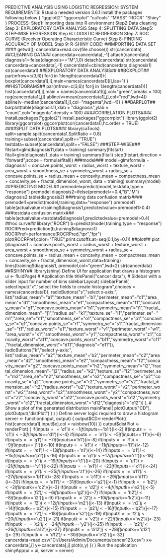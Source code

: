 PREDICTIVE ANALYSIS USING LOGISTIC REGRESSION:
SYSTEM REQUIREMENTS: Rstudio needed version 3.6.1 install the packages following below { “ggplott2” “ggcorrplot” “caTools” “MASS” “ROCR” “Shiny” } PROCESS: Step1: Importing data into R environment Step2:Data cleaning Step 3: EXPLORATORY DATA ANALYSIS Step 4: SPLITTING DATA Step5: STEP-WISE REGRESSION Step 6: LOGISTIC REGRESSION Step 7: ROC CURVE (Receiver Operating Characteristic Curve) Step 8: FINDING ACCURACY OF MODEL Step 9: R-SHINY
CODE: ##IMPORTING DATA SET ####
getwd(); cancerdata=read.csv(file.choose()) str(cancerdata)
##CLEANING DATA##
cancerdata=cancerdata[,-1] attach(cancerdata) diagnosis1=ifelse(diagnosis=="M",1,0) detach(cancerdata) str(cancerdata) cancerdata=cancerdata[,-1] cancerdata1=cbind(cancerdata,diagnosis1) str(cancerdata1)
##EXPLORATORY DATA ANALYSIS##
##BOXPLOT##
par(mfrow=c(3,6)) for(i in 1:length(cancerdata1)){ boxplot(cancerdata1[,i],main=names(cancerdata1)[i],las=1) }
##HISTOGRAMS##
par(mfrow=c(3,6)) for(j in 1:length(cancerdata1)){ hist(cancerdata1[,j],main = names(cancerdata1)[j],col="green",breaks = 100) rug(cancerdata1[,j]) abline(v=mean(cancerdata1[,j],col="red",lwd=4)) abline(v=median(cancerdata1[,j],col="magenta",lwd=4)) }
##BARPLOT##
barplot(table(diagnosis1),xlab = "diagnosis",ylab = "count",col="magenta",density = 100)
####CORRELATION PLOTS####
install.packages("ggplot2") install.packages("ggcorrplot") library(ggplot2) library(ggcorrplot) ggcorrplot(cor(cancerdata1),hc.order = TRUE)
####SPLIT DATA PLOTS####
library(caTools) split=sample.split(cancerdata1,SplitRatio = 0.8) training=subset(cancerdata1,split=="TRUE") testdata=subset(cancerdata1,split=="FALSE")
###STEP-WISE###
fitstart=glm(diagnosis11,data = training) summary(fitstart) fitall=glm(diagnosis1.,data = training) summary(fitall) step(fitstart,direction = "forward",scope = formula(fitall))
###model###
model=glm(formula = diagnosis1 ~ concave.points_worst + radius_worst + texture_worst + area_worst + smoothness_se + symmetry_worst + radius_se + concave.points_se + radius_mean + concavity_mean + compactness_mean + concavity_se + fractal_dimension_worst, data = training) summary(model)
##PREDICTING MODEL##
premodel=predict(model,testdata,type = "response") premodel diagnosis2=ifelse(premodel<=0.4,"B","M") diagnosis2 table(diagnosis2)
###traing data confusion matrix####
premodel1=predict(model,training,data="response") premodel1 table(actualvalue=training$diagnosis1,predictedvalue=premodel1>0.4)
###testdata confusion matrix###
table(actualvalue=testdata$diagnosis1,predictedvalue=premodel>0.4)
##roc curve##
library("ROCR") b=predict(model,training,type = "response") ROCRPred=prediction(b,training$diagnosis1) ROCRPref=performance(ROCRPred,"tpr","fpr") plot(ROCRPref,color="TRUE",print.cutoffs.at=seq(0.1,by=0.1))
##plot##
plot (diagnosis1 ~ concave.points_worst + radius_worst + texture_worst + area_worst + smoothness_se + symmetry_worst + radius_se + concave.points_se + radius_mean + concavity_mean + compactness_mean + concavity_se + fractal_dimension_worst,data=training) lines(training$diagnosis1, premodel,col="green",lwd=2) str(cancerdata)
##RSHINY## library(shiny)
Define UI for application that draws a histogram
ui <- fluidPage( # Application title titlePanel("cancer data"), # Sidebar with a slider input for number of bins sidebarLayout( sidebarPanel( selectInput("x","select the fields to create histogram",choices = names(cancerdata1)), radioButtons("s","select x-axis:", list("radius_mean"="a1","texture_mean"='b1',"perimeter_mean"="c1","area_mean"="d1","smoothness_mean"="e1","compactness_mean"="f1","concavity_mean"="g1","concave.points_mean"="h1","symmetry_mean"="i1","fractal_dimension_mean"="j1","radius_se"="k1","texture_se"="l1","perimeter_se"="m1","area_se"="n1","smoothness_se"="o1","compactness_se"="p1","concavity_se"="q1","concave.points_se"="r1","symmetry_se"="s1","fractal_dimension_se"="t1","radius_worst"="u1","texture_worst"="v1","perimeter_worst"="w1","area_worst"="x1","smoothness_worst"="y1","compactness_worst"="z1","concavity_worst"="a11","concave.points_worst"="b11","symmetry_worst"="c11","fractal_dimension_worst"="d11","diagnosis"="e11")), radioButtons("k","select y-axis:", list("radius_mean"="a2","texture_mean"='b2',"perimeter_mean"="c2","area_mean"="d2","smoothness_mean"="e2","compactness_mean"="f2","concavity_mean"="g2","concave.points_mean"="h2","symmetry_mean"="i2","fractal_dimension_mean"="j2","radius_se"="k2","texture_se"="l2","perimeter_se"="m2","area_se"="n2","smoothness_se"="o2","compactness_se"="p2","concavity_se"="q2","concave.points_se"="r2","symmetry_se"="s2","fractal_dimension_se"="t2","radius_worst"="u2","texture_worst"="v2","perimeter_worst"="w2","area_worst"="x2","smoothness_worst"="y2","compactness_worst"="z2","concavity_worst"="a12","concave.points_worst"="b12","symmetry_worst"="c12","fractal_dimension_worst"="d12","diagnosis"="e12")) ), # Show a plot of the generated distribution mainPanel( plotOutput("CD"), plotOutput("distPlot") ) ) )
Define server logic required to draw a histogram
server <- function(input, output) { output$CD<-renderPlot({ hist(cancerdata1[,input$x],col = rainbow(10)) }) output$distPlot <- renderPlot( { if(input$s=='a1'){i<-1} if(input$s=='b1'){i<-2} if(input$s=='c1'){i<-3} if(input$s=='d1'){i<-4} if(input$s=='e1'){i<-5} if(input$s=='f1'){i<-6} if(input$s=='g1'){i<-7} if(input$s=='h1'){i<-8} if(input$s=='i1'){i<-9} if(input$s=='j1'){i<-10} if(input$s=='k1'){i<-11} if(input$s=='l1'){i<-12} if(input$s=='m1'){i<-13} if(input$s=='n1'){i<-14} if(input$s=='o1'){i<-15} if(input$s=='p1'){i<-16} if(input$s=='q1'){i<-17} if(input$s=='r1'){i<-18} if(input$s=='s1'){i<-19} if(input$s=='t1'){i<-20} if(input$s=='u1'){i<-21} if(input$s=='v1'){i<-22} if(input$s=='w1'){i<-23} if(input$s=='x1'){i<-24} if(input$s=='y1'){i<-25} if(input$s=='z1'){i<-26} if(input$s=='a11'){i<-27} if(input$s=='b11'){i<-28} if(input$s=='c11'){i<-29} if(input$s=='d11'){i<-30} if(input$s=='e11'){i<-31} if(input$k=='a2'){j<-1} if(input$k=='b2'){j<-2} if(input$k=='c2'){j<-3} if(input$k=='d2'){j<-4} if(input$k=='e2'){j<-5} if(input$k=='f2'){j<-6} if(input$k=='g2'){j<-7} if(input$k=='h2'){j<-8} if(input$k=='i2'){j<-9} if(input$k=='j2'){j<-10} if(input$k=='k2'){j<-11} if(input$k=='l2'){j<-12} if(input$k=='m2'){j<-13} if(input$k=='n2'){j<-14} if(input$k=='o2'){j<-15} if(input$k=='p2'){j<-16} if(input$k=='q2'){j<-17} if(input$k=='r2'){j<-18} if(input$k=='s2'){j<-19} if(input$k=='t2'){j<-20} if(input$k=='u2'){j<-21} if(input$k=='v2'){j<-22} if(input$k=='w2'){j<-23} if(input$k=='x2'){j<-24} if(input$k=='y2'){j<-25} if(input$k=='z2'){j<-26} if(input$k=='a12'){j<-27} if(input$k=='b12'){j<-28} if(input$k=='c12'){j<-29} if(input$k=='d12'){j<-30} if(input$k=='e12'){j<-32} cancerdata=read.csv("C:/Users/Admin/Documents/cancer123.csv") x<-cancerdata[,i] y<-cancerdata[,j] plot(x,y) }) }
Run the application
shinyApp(ui = ui, server = server)

